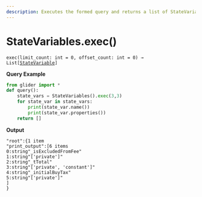 ```yaml
---
description: Executes the formed query and returns a list of StateVariable objects.
---
```


# StateVariables.exec()

`exec(limit_count: int = 0, offset_count: int = 0) → List[`[`StateVariable`](../statevariable/)`]`

**Query Example**

```python
from glider import *
def query():
	state_vars = StateVariables().exec(3,3)
	for state_var in state_vars:
		print(state_var.name())
		print(state_var.properties())
	return []
```

**Output**

```solidity
"root":{1 item
"print_output":[6 items
0:string"_isExcludedFromFee"
1:string"['private']"
2:string"_tTotal"
3:string"['private', 'constant']"
4:string"_initialBuyTax"
5:string"['private']"
]
}
```
